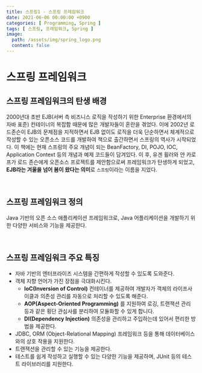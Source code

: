 ```yaml
---
title: 스프링1 - 스프링 프레임워크
date: 2021-06-06 00:00:00 +0900
categories: [ Programming, Spring ]
tags: [ 스프링, 프레임워크, Spring ]
image:
  path: /assets/img/spring_logo.png
  content: false
---
```


# 스프링 프레임워크

## 스프링 프레임워크의 탄생 배경

2000년대 초반 EJB(서버 측 비즈니스 로직을 작성하기 위한 Enterprise 환경에서의 자바 표준) 컨테이너의 복잡함 때문에 많은 개발자들이 혼란을 겪었다.
이에 2002년 로드존슨이 EJB의 문제점을 지적하면서 EJB 없이도 로직을 더욱 단순하면서 체계적으로 작성할 수 있는 오픈소스 코드를 개발하여 책으로 출간하면서 스프링의 역사가 시작되었다.
이 책에는 현재 스프링의 주요 개념이 되는 BeanFactory, DI, POJO, IOC, Application Context 등의 개념과 예제 코드들이 담겨있다.
이 후, 유겐 휠러와 얀 카로프가 로드 존슨에게 오픈소스 프로젝트를 제안함으로써 프레임워크가 탄생하게 되었고,
**EJB라는 겨울을 넘어 봄이 왔다는 의미**로 `스프링`이라는 이름을 지었다.

&nbsp;

## 스프링 프레임워크 정의

Java 기반의 오픈 소스 애플리케이션 프레임워크로, Java 어플리케이션을 개발하기 위한 다양한 서비스와 기능을 제공한다. &nbsp;

&nbsp;

## 스프링 프레임워크 주요 특징

- 자바 기반의 엔터프라이즈 시스템을 간편하게 작성할 수 있도록 도와준다.
- 객체 지향 언어가 가진 장점을 극대화시킨다.
  - **IoC(Inversion of Control)** 컨테이너를 제공하여 개발자가 객체의 라이프사이클과 의존성 관리를 자동으로 처리할 수 있도록 해준다.
  - **AOP(Aspect-Oriented Programming)** 를 지원하여 로깅, 트랜잭션 관리 등과 같은 횡단 관심사를 분리하여 모듈화할 수 있게 합니다.
  - **DI(Dependency Injection)** 의존성을 관리하고 주입하는데 있어서 편리한 방법을 제공한다.
- JDBC, ORM (Object-Relational Mapping) 프레임워크 등을 통해 데이터베이스와의 상호 작용을 지원한다.
- 트랜잭션을 관리할 수 있는 기능을 제공한다.
- 테스트를 쉽게 작성하고 실행할 수 있는 다양한 기능을 제공하며, JUnit 등의 테스트 라이브러리를 지원한다.

